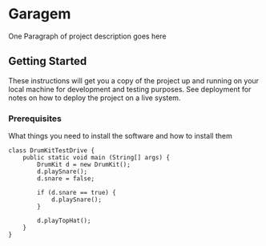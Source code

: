 # Garagem

One Paragraph of project description goes here

## Getting Started

These instructions will get you a copy of the project up and running on your local machine for development and testing purposes. See deployment for notes on how to deploy the project on a live system.

### Prerequisites

What things you need to install the software and how to install them

```
class DrumKitTestDrive {
	public static void main (String[] args) { 
		DrumKit d = new DrumKit();
		d.playSnare();
		d.snare = false;

		if (d.snare == true) {
			d.playSnare();
		}

		d.playTopHat();
	}
}
```